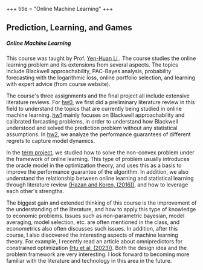 +++
title = "Online Machine Learning"
+++

## Prediction, Learning, and Games
##### Online Machine Learning 

This course was taught by Prof. [Yen-Huan Li ](https://sites.google.com/site/yenhuanli/home).
The course studies the online learning problem and its extensions from several aspects. 
The topics include Blackwell approachability, PAC-Bayes analysis, probability forecasting with the logarithmic loss, 
online portfolio selection, and learning with expert advice (from course website).

The course's three assignments and the final project all include extensive literature reviews. 
For [hw0](/pdf/plg/hw0.pdf), 
we first did a preliminary literature review in this field to understand the topics that are currently 
being studied in online machine learning. 
[hw1](/pdf/plg/hw1.pdf) mainly focuses on Blackwell approachability and calibrated forcasting problems, 
in order to understand how Blackwell understood and solved the prediction problem without any statistical assumptions. 
In [hw2](/pdf/plg/hw2.pdf), we analyze the performance guarantees of different regrets to capture model dynamics.

In the [term project](/pdf/plg/final.pdf), 
we studied how to solve the non-convex problem under the framework of online learning. 
This type of problem usually introduces the oracle model in the optimization theory, 
and uses this as a basis to improve the performance guarantee of the algorithm.
In addition, we also understand the relationship between online learning and statistical learning through literature review
[(Hazan and Koren, (2016))](https://dl.acm.org/doi/pdf/10.1145/2897518.2897536), 
and how to leverage each other's strengths.

The biggest gain and extended thinking of this course is the improvement of the understanding of the literature,
and how to apply this type of knowledge to economic problems. 
Issues such as non-parametric bayesian, model averaging, model selection, etc. are often mentioned in the class, 
and econometrics also often discusses such issues. 
In addition, after this course, I also discovered the interesting aspects of machine learning theory. 
For example, I recently read an article about omnipredictors for constrained optimization 
[(Hu et al. (2023))](https://arxiv.org/abs/2209.07463). 
Both the design idea and the problem framework are very interesting.
I look forward to becoming more familiar with the literature and technology in this area in the future.


